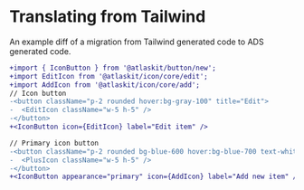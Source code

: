 # Translating from Tailwind

An example diff of a migration from Tailwind generated code to ADS generated code.

```diff
+import { IconButton } from '@atlaskit/button/new';
+import EditIcon from '@atlaskit/icon/core/edit';
+import AddIcon from '@atlaskit/icon/core/add';
// Icon button
-<button className="p-2 rounded hover:bg-gray-100" title="Edit">
-  <EditIcon className="w-5 h-5" />
-</button>
+<IconButton icon={EditIcon} label="Edit item" />

// Primary icon button
-<button className="p-2 rounded bg-blue-600 hover:bg-blue-700 text-white" title="Add">
-  <PlusIcon className="w-5 h-5" />
-</button>
+<IconButton appearance="primary" icon={AddIcon} label="Add new item" />
```
